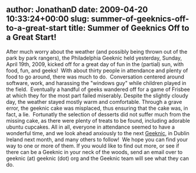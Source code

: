 author: JonathanD
date: 2009-04-20 10:33:24+00:00
slug: summer-of-geeknics-off-to-a-great-start
title: Summer of Geeknics Off to a Great Start!
---

After much worry about the weather (and possibly being thrown out of the park by park rangers), the Philadelphia Geeknic held yesterday, Sunday, April 19th, 2009, kicked off for a great day of fun in the (partial) sun, with food, fun, and geeks!  With about thirty people in attendance and plenty of food to go around, there was much to do.  Conversation centered around software, work, and harassing the "windows guy" while children played in the field.  Eventually a handful of geeks wandered off for a game of Frisbee at which they for the most part failed miserably. Despite the slightly cloudy day, the weather stayed mostly warm and comfortable.
Through a grave error, the geeknic cake was misplaced, thus ensuring that the cake was, in fact, a lie.  Fortunatly the selection of desserts did not suffer much from the missing cake, as there were plenty of treats to be found, including adorable ubuntu cupcakes.
All in all, everyone in attendance seemed to have a wonderful time, and we look ahead anxiously to the next [Geeknic](http://geeknic.org/?p=1), in Dublin Ireland next month, and many others to follow!  We hope you can find your way to one or more of them.
If you would like to find out more, or see if there can be a Geeknic in your neck of the woods, send an email over to geeknic (at) geeknic (dot) org and the Geeknic team will see what they can do.
